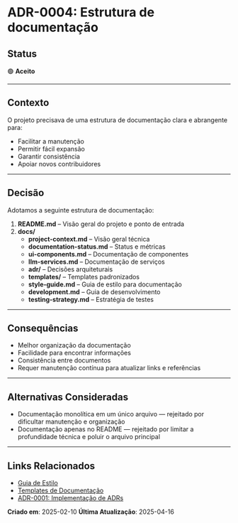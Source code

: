 # ADR-0004: Estrutura de documentação

## Status

🟢 **Aceito**

---

## Contexto

O projeto precisava de uma estrutura de documentação clara e abrangente para:
- Facilitar a manutenção
- Permitir fácil expansão
- Garantir consistência
- Apoiar novos contribuidores

---

## Decisão

Adotamos a seguinte estrutura de documentação:

1. **README.md** – Visão geral do projeto e ponto de entrada
2. **docs/**
   - **project-context.md** – Visão geral técnica
   - **documentation-status.md** – Status e métricas
   - **ui-components.md** – Documentação de componentes
   - **llm-services.md** – Documentação de serviços
   - **adr/** – Decisões arquiteturais
   - **templates/** – Templates padronizados
   - **style-guide.md** – Guia de estilo para documentação
   - **development.md** – Guia de desenvolvimento
   - **testing-strategy.md** – Estratégia de testes

---

## Consequências

- Melhor organização da documentação
- Facilidade para encontrar informações
- Consistência entre documentos
- Requer manutenção contínua para atualizar links e referências

---

## Alternativas Consideradas

- Documentação monolítica em um único arquivo — rejeitado por dificultar manutenção e organização
- Documentação apenas no README — rejeitado por limitar a profundidade técnica e poluir o arquivo principal

---

## Links Relacionados

- [Guia de Estilo](../style-guide.md)
- [Templates de Documentação](../templates/README.md)
- [ADR-0001: Implementação de ADRs](./ADR-0001-Implementacao-de-ADRs.md)

**Criado em**: 2025-02-10
**Última Atualização**: 2025-04-16
